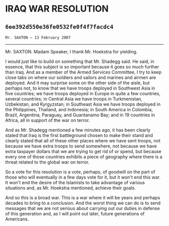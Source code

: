 # IRAQ WAR RESOLUTION
## `6ee392d550e36fe0532fe0f4f7facdc4`
`Mr. SAXTON — 13 February 2007`

---


Mr. SAXTON. Madam Speaker, I thank Mr. Hoekstra for yielding.

I would just like to build on something that Mr. Shadegg said. He 
said, in essence, that this subject is so important because it goes so 
much further than Iraq. And as a member of the Armed Services 
Committee, I try to keep close tabs on where our soldiers and sailors 
and marines and airmen are deployed. And it may surprise some on the 
other side of the aisle, but perhaps not, to know that we have troops 
deployed in Southwest Asia in five countries; we have troops deployed 
in Europe in quite a few countries, several countries; in Central Asia 
we have troops in Turkmenistan, Uzbekistan, and Kyrgyzstan; in 
Southeast Asia we have troops deployed in the Philippines, Thailand, 
and Indonesia; in South America in Colombia, Brazil, Argentina, 
Paraguay, and Guantanamo Bay; and in 19 countries in Africa, all in 
support of the war on terror.

And as Mr. Shadegg mentioned a few minutes ago, it has been clearly 
stated that Iraq is the first battleground chosen to make their stand 
and clearly stated that all of these other places where we have sent 
troops, not because we have extra troops to send somewhere, not because 
we have extra taxpayer dollars that we are trying to get rid of or 
spend, but because every one of those countries exhibits a piece of 
geography where there is a threat related to the global war on terror.

So a vote for this resolution is a vote, perhaps, of goodwill on the 
part of those who will eventually in a few days vote for it, but it 
won't end this war. It won't end the desire of the Islamists to take 
advantage of various situations and, as Mr. Hoekstra mentioned, achieve 
their goals.

And so this is a broad war. This is a war where it will be years and 
perhaps decades to bring to a conclusion. And the worst thing we can do 
is to send messages that we are not serious about carrying out our 
duties in defense of this generation and, as I will point out later, 
future generations of Americans.